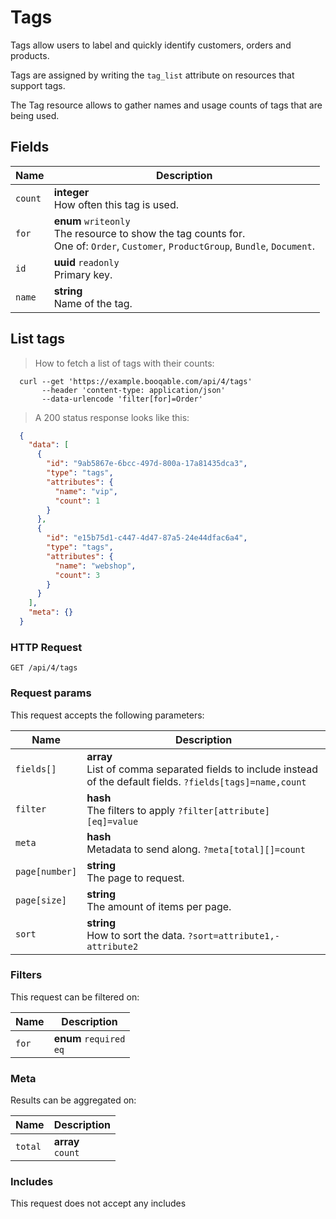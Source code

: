 # Tags

Tags allow users to label and quickly identify customers, orders and products.

Tags are assigned by writing the `tag_list` attribute on resources that support tags.

The Tag resource allows to gather names and usage counts of tags that are being used.

## Fields

 Name | Description
-- | --
`count` | **integer** <br>How often this tag is used.
`for` | **enum** `writeonly`<br>The resource to show the tag counts for.<br>One of: `Order`, `Customer`, `ProductGroup`, `Bundle`, `Document`.
`id` | **uuid** `readonly`<br>Primary key.
`name` | **string** <br>Name of the tag.


## List tags


> How to fetch a list of tags with their counts:

```shell
  curl --get 'https://example.booqable.com/api/4/tags'
       --header 'content-type: application/json'
       --data-urlencode 'filter[for]=Order'
```

> A 200 status response looks like this:

```json
  {
    "data": [
      {
        "id": "9ab5867e-6bcc-497d-800a-17a81435dca3",
        "type": "tags",
        "attributes": {
          "name": "vip",
          "count": 1
        }
      },
      {
        "id": "e15b75d1-c447-4d47-87a5-24e44dfac6a4",
        "type": "tags",
        "attributes": {
          "name": "webshop",
          "count": 3
        }
      }
    ],
    "meta": {}
  }
```

### HTTP Request

`GET /api/4/tags`

### Request params

This request accepts the following parameters:

Name | Description
-- | --
`fields[]` | **array** <br>List of comma separated fields to include instead of the default fields. `?fields[tags]=name,count`
`filter` | **hash** <br>The filters to apply `?filter[attribute][eq]=value`
`meta` | **hash** <br>Metadata to send along. `?meta[total][]=count`
`page[number]` | **string** <br>The page to request.
`page[size]` | **string** <br>The amount of items per page.
`sort` | **string** <br>How to sort the data. `?sort=attribute1,-attribute2`


### Filters

This request can be filtered on:

Name | Description
-- | --
`for` | **enum** `required`<br>`eq`


### Meta

Results can be aggregated on:

Name | Description
-- | --
`total` | **array** <br>`count`


### Includes

This request does not accept any includes